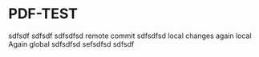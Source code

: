 # PDF-TEST

sdfsdf
sdfsdf
sdfsdfsd
remote commit
sdfsdfsd
local changes
again local
Again global
sdfsdfsd
sefsdfsd
sdfsdf
